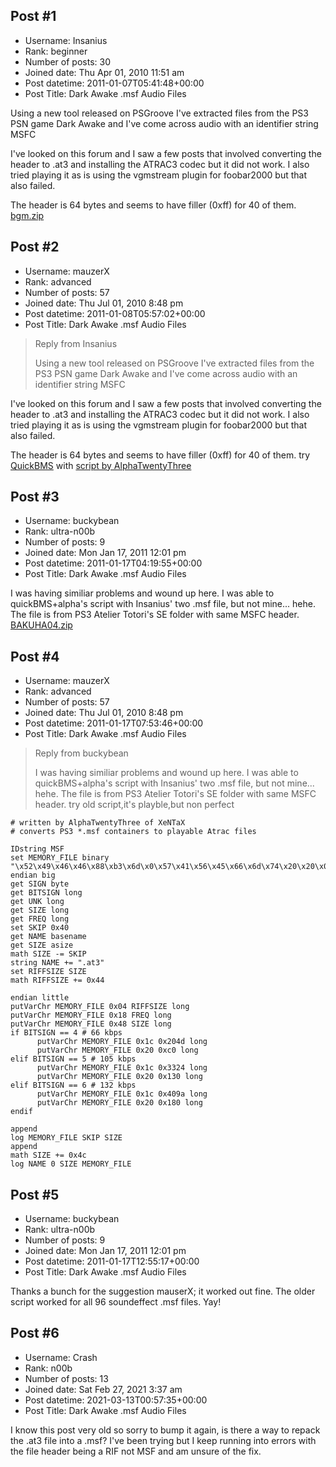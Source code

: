 ## Post #1
- Username: Insanius
- Rank: beginner
- Number of posts: 30
- Joined date: Thu Apr 01, 2010 11:51 am
- Post datetime: 2011-01-07T05:41:48+00:00
- Post Title: Dark Awake .msf Audio Files

Using a new tool released on PSGroove I've extracted files from the PS3 PSN game Dark Awake and I've come across audio with an identifier string MSFC

I've looked on this forum and I saw a few posts that involved converting the header to .at3 and installing the ATRAC3 codec but it did not work.  I also tried playing it as is using the vgmstream plugin for foobar2000 but that also failed.

The header is 64 bytes and seems to have filler (0xff) for 40 of them.
[bgm.zip](https://xentaxbackup.github.io/file/3776_bgm.zip)
## Post #2
- Username: mauzerX
- Rank: advanced
- Number of posts: 57
- Joined date: Thu Jul 01, 2010 8:48 pm
- Post datetime: 2011-01-08T05:57:02+00:00
- Post Title: Dark Awake .msf Audio Files

> Reply from Insanius
>
> Using a new tool released on PSGroove I've extracted files from the PS3 PSN game Dark Awake and I've come across audio with an identifier string MSFC

I've looked on this forum and I saw a few posts that involved converting the header to .at3 and installing the ATRAC3 codec but it did not work.  I also tried playing it as is using the vgmstream plugin for foobar2000 but that also failed.

The header is 64 bytes and seems to have filler (0xff) for 40 of them.
try [QuickBMS](http://aluigi.altervista.org/papers.htm#quickbms) with  [script by AlphaTwentyThree](http://forum.xentax.com/viewtopic.php?f=13&p=43570#p43570)
## Post #3
- Username: buckybean
- Rank: ultra-n00b
- Number of posts: 9
- Joined date: Mon Jan 17, 2011 12:01 pm
- Post datetime: 2011-01-17T04:19:55+00:00
- Post Title: Dark Awake .msf Audio Files

I was having similiar problems and wound up here. I was able to quickBMS+alpha's script with Insanius' two .msf file, but not mine... hehe. The file is from PS3 Atelier Totori's SE folder with same MSFC header.
[BAKUHA04.zip](https://xentaxbackup.github.io/file/3810_BAKUHA04.zip)
## Post #4
- Username: mauzerX
- Rank: advanced
- Number of posts: 57
- Joined date: Thu Jul 01, 2010 8:48 pm
- Post datetime: 2011-01-17T07:53:46+00:00
- Post Title: Dark Awake .msf Audio Files

> Reply from buckybean
>
> I was having similiar problems and wound up here. I was able to quickBMS+alpha's script with Insanius' two .msf file, but not mine... hehe. The file is from PS3 Atelier Totori's SE folder with same MSFC header.
try old script,it's playble,but non perfect

```
# written by AlphaTwentyThree of XeNTaX
# converts PS3 *.msf containers to playable Atrac files

IDstring MSF
set MEMORY_FILE binary "\x52\x49\x46\x46\x88\xb3\x6d\x0\x57\x41\x56\x45\x66\x6d\x74\x20\x20\x0\x0\x0\x70\x2\x2\x0\x80\xbb\x0\x0\x9a\x40\x0\x0\x80\x1\x0\x0\xe\x0\x1\x0\x0\x10\x0\x0\x0\x0\x0\x0\x1\x0\x0\x0\x66\x61\x63\x74\x8\x0\x0\x0\x91\x81\x24\x1\x1b\x4\x0\x0\x64\x61\x74\x61\x88\xb3\x6d\x0"
endian big
get SIGN byte
get BITSIGN long
get UNK long
get SIZE long
get FREQ long
set SKIP 0x40
get NAME basename
get SIZE asize
math SIZE -= SKIP
string NAME += ".at3"
set RIFFSIZE SIZE
math RIFFSIZE += 0x44

endian little
putVarChr MEMORY_FILE 0x04 RIFFSIZE long
putVarChr MEMORY_FILE 0x18 FREQ long
putVarChr MEMORY_FILE 0x48 SIZE long
if BITSIGN == 4 # 66 kbps
      putVarChr MEMORY_FILE 0x1c 0x204d long
      putVarChr MEMORY_FILE 0x20 0xc0 long
elif BITSIGN == 5 # 105 kbps
      putVarChr MEMORY_FILE 0x1c 0x3324 long
      putVarChr MEMORY_FILE 0x20 0x130 long
elif BITSIGN == 6 # 132 kbps
      putVarChr MEMORY_FILE 0x1c 0x409a long
      putVarChr MEMORY_FILE 0x20 0x180 long
endif

append
log MEMORY_FILE SKIP SIZE
append
math SIZE += 0x4c
log NAME 0 SIZE MEMORY_FILE
```
## Post #5
- Username: buckybean
- Rank: ultra-n00b
- Number of posts: 9
- Joined date: Mon Jan 17, 2011 12:01 pm
- Post datetime: 2011-01-17T12:55:17+00:00
- Post Title: Dark Awake .msf Audio Files

Thanks a bunch for the suggestion mauserX; it worked out fine. The older script worked for all 96 soundeffect .msf files. Yay!
## Post #6
- Username: Crash
- Rank: n00b
- Number of posts: 13
- Joined date: Sat Feb 27, 2021 3:37 am
- Post datetime: 2021-03-13T00:57:35+00:00
- Post Title: Dark Awake .msf Audio Files

I know this post very old so sorry to bump it again, is there a way to repack the .at3 file into a .msf? I've been trying but I keep running into errors with the file header being a RIF not MSF and am unsure of the fix.
